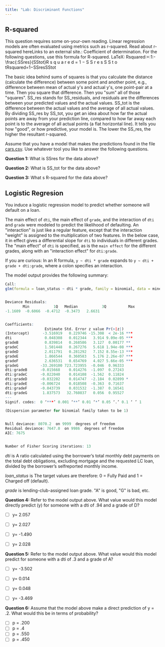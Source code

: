 ```yaml
---
title: "Lab: Discriminant Functions"
---
```


## R-squared

This question requires some on-your-own reading. Linear regression models are often evaluated using metrics such as r-squared. 
Read about r-squared hereLinks to an external site.: Coefficient of determination. For the following questions, use this formula for 
R-squared. LaTeX: Rsquared\:=\:1\:-\frac{\:SSres}{SStot}R s q u a r e d = 1 − S S r e s S S t o tRsquared=1−SSresSStot


The basic idea behind sums of squares is that you calculate the distance (calculate the difference) between some point and another point, 
e.g., difference between mean of actual y's and actual y's, one point-pair at a time. Then you square that difference. Then you "sum" all 
of those "squares". SS_res stands for SS_residuals, and residuals are the differences between your predicted values and the actual values. 
SS_tot is the difference between the actual values and the average of all actual values. By dividing SS_res by SS_tot, you get an idea 
about how far the actual points are away from your prediction line, compared to how far away each point is to the average of all actual 
points (a flat horizontal line). It tells you how "good", or how predictive, your model is. The lower the SS_res, the higher the resultant r-squared.

Assume that you have a model that makes the predictions found in the file [cars.csv](https://raw.githubusercontent.com/deargle/deargle.github.io/master/class/data/cars.csv). 
Use whatever tool you like to answer the following questions.


**Question 1:** What is SSres for the data above?

**Question 2:** What is SS_tot for the data above?

**Question 3:** What s R-squared for the data above?


## Logistic Regresion

You induce a logistic regression model to predict whether someone will default on a loan. 

The main effect of `dti`, the main effect of `grade`, and the interaction of `dti` and `grade` 
were modeled to predict the likelihood of defaulting. An "interaction" is just like a regular feature, 
except that the interaction "weight" is assigned to the multiplication of two features. In the below case, 
it in effect gives a differential slope for `dti` to individuals in different grades. The "main effect" of 
`dti` is specified, as is the `main effect` for the different grades, along with an "interaction effect" for `dti:grade`.

If you are curious: In an R formula, `y ~ dti * grade` expands to `y ~ dti + grade + dti:grade`, 
where a colon specifies an interaction.

The model output provides the following summary:

```r
Call:
glm(formula = loan_status ~ dti * grade, family = binomial, data = mine2)


Deviance Residuals:
        Min           1Q   Median           3Q          Max 
-1.1609  -0.6066  -0.4712  -0.3473   2.6631 


Coefficients:
                  Estimate Std. Error z value Pr(>|z|)        
(Intercept)      -3.516919   0.229746 -15.308  < 2e-16 ***
dti               0.048308   0.012344   3.914 9.09e-05 ***
gradeB            0.839814   0.268586   3.127  0.00177 **
gradeC            1.501448   0.267276   5.618 1.94e-08 ***
gradeD            2.011791   0.281292   7.152 8.55e-13 ***
gradeE            1.866544   0.360583   5.176 2.26e-07 ***
gradeF            2.636531   0.654769   4.027 5.66e-05 ***
gradeG          -33.269100 723.723955  -0.046  0.96333        
dti:gradeB      -0.015668    0.014276  -1.097  0.27243        
dti:gradeC      -0.022040    0.014108  -1.562  0.11824        
dti:gradeD      -0.032202    0.014747  -2.184  0.02899 * 
dti:gradeE      -0.006724    0.018508  -0.363  0.71637        
dti:gradeF      -0.043739    0.031532  -1.387  0.16541        
dti:gradeG       1.837573   32.760837   0.056  0.95527        
---
Signif. codes:  0 ‘***’ 0.001 ‘**’ 0.01 ‘*’ 0.05 ‘.’ 0.1 ‘ ’ 1

(Dispersion parameter for binomial family taken to be 1)


Null deviance: 8070.2  on 9999  degrees of freedom
Residual deviance: 7647.0  on 9986  degrees of freedom
AIC: 7675


Number of Fisher Scoring iterations: 13
```

_dti_ is
A ratio calculated using the borrower’s total monthly debt
payments on the total debt obligations, excluding mortgage
and the requested LC loan, divided by the borrower’s selfreported
monthly income.
 
_loan_status_ is
The target values are therefore: 0 = Fully Paid and 1 =
Charged off (default).
 
_grade_ is lending-club-assigned loan grade. "A" is good, "G" is bad, etc.




**Question 4:** Refer to the model output above. What value would this model directly predict (y) for someone with a dti of .94 and a grade of D?
*[ ] y= 2.057
*[ ] y= 2.027
*[ ] y= -1.490
*[ ] y= 2.028


**Question 5:** Refer to the model output above.
What value would this model predict for someone with a dti of .3 and a grade of A?
*[ ] y= -3.502
*[ ] y= 0.014
*[ ] y= 0.048
*[ ] y= -3.469


**Question 6:** Assume that the model above make a direct prediction of y = .2. What would this be in terms of probability?
*[ ] p = .200
*[ ] p = .4
*[ ] p = .550
*[ ] p = .450